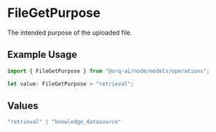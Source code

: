 # FileGetPurpose

The intended purpose of the uploaded file.

## Example Usage

```typescript
import { FileGetPurpose } from "@orq-ai/node/models/operations";

let value: FileGetPurpose = "retrieval";
```

## Values

```typescript
"retrieval" | "knowledge_datasource"
```